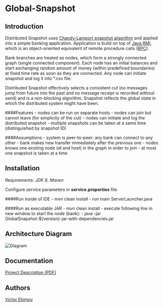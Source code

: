 Global-Snapshot
==============

Introduction
-------

Distributed Snapshot uses [Chandy-Lamport snapshot algorithm](https://en.wikipedia.org/wiki/Snapshot_algorithm) and applied into a simple banking application. Application is build on top of [Java RMI](http://en.wikipedia.org/wiki/Java_remote_method_invocation), which is an object-oriented equivalent of remote procedure calls ([RPC](http://en.wikipedia.org/wiki/Remote_procedure_call)).

Bank branches are treated as nodes, which form a strongly connected graph (single connected component). Each node has an initial balances and start exchanging random amount of money (within predefined boundaries) at fixed time rate as soon as they are connected. Any node can initiate snapshot and log it into *.csv file.

Distributed Snapshot effectively selects a consistent cut (no messages jump from future into the past and no message receipt is recorded without send) and is a non-blocking algorithm. Snapshot reflects the global state in which the distributed system might have been.

####Features
    - nodes can be run on separate hosts
    - nodes can join but cannot leave (for simplicity of the cut)
    - nodes can initiate and log the distributed snapshot
    - multiple snapshots can be taken at a same time (distinguished by snapshot ID)

####Assumptions
    - system is peer-to-peer: any bank can connect to any other
    - bank makes new transfer immediately after the previous one
    - nodes knows one existing node (id and host) in the graph in order to join
    - at most one snapshot is taken at a time

Installation
-------
Requirements: *JDK 8*, *Maven*

Configure service parameters in **service.properties** file.

####Run inside of IDE
    - mvn clean install
    - run main ServerLauncher.java
    
####Run as executable JAR
    - mvn clean install
    - execute following line in new window to start the node (bank):
        - java -jar GlobalSnapshot-${version}-jar-with-dependencies.jar

Architecture Diagram
-------
![Diagram](/diagrams/Architecture_Diagram.png)

Documentation
-------
[Project Description (PDF)](/docs/Project_Description.pdf)

Authors
-------
[Victor Ekimov](https://github.com/NorthernDemon)